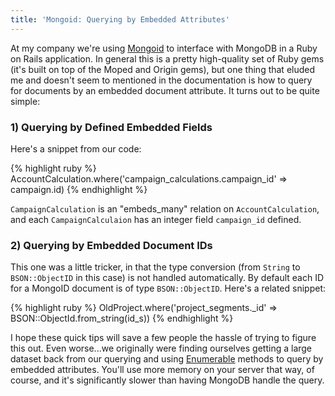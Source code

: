```yaml
---
title: 'Mongoid: Querying by Embedded Attributes'
---
```


At my company we're using [Mongoid](http://mongoid.org/en/mongoid/index.html) to interface with MongoDB in a Ruby on Rails application.  In general this is a pretty high-quality set of Ruby gems (it's built on top of the Moped and Origin gems), but one thing that eluded me and doesn't seem to mentioned in the documentation is how to query for documents by an embedded document attribute.  It turns out to be quite simple:

### 1) Querying by Defined Embedded Fields

Here's a snippet from our code:

{% highlight ruby %}
AccountCalculation.where('campaign_calculations.campaign_id' => campaign.id)
{% endhighlight %}

`CampaignCalculation` is an "embeds_many" relation on `AccountCalculation`, and each `CampaignCalculaion` has an integer field `campaign_id` defined.

### 2) Querying by Embedded Document IDs

This one was a little tricker, in that the type conversion (from `String` to `BSON::ObjectID` in this case) is not handled automatically.  By default each ID for a MongoID document is of type `BSON::ObjectID`.  Here's a related snippet:

{% highlight ruby %}
OldProject.where('project_segments._id' => BSON::ObjectId.from_string(id_s))
{% endhighlight %}

I hope these quick tips will save a few people the hassle of trying to figure this out.  Even worse...we originally were finding ourselves getting a large dataset back from our querying and using [Enumerable](http://ruby-doc.org/core-2.1.5/Enumerable.html) methods to query by embedded attributes.  You'll use more memory on your server that way, of course, and it's significantly slower than having MongoDB handle the query.